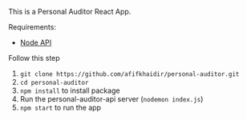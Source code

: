 This is a Personal Auditor React App.

Requirements:
- <a href="https://github.com/afifkhaidir/personal-auditor-api">Node API</a>

Follow this step
1. `git clone https://github.com/afifkhaidir/personal-auditor.git`
2. `cd personal-auditor`
3. `npm install` to install package
4. Run the personal-auditor-api server (`nodemon index.js`)
5. `npm start` to run the app
